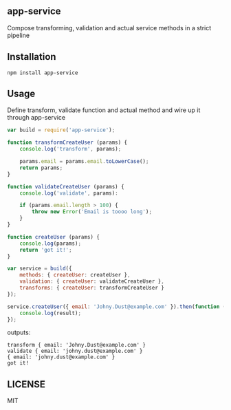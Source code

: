## app-service

Compose transforming, validation and actual service methods in a strict pipeline

## Installation

```
npm install app-service
```

## Usage

Define transform, validate function and actual method and wire up it through app-service

```js
var build = require('app-service');

function transformCreateUser (params) {
	console.log('transform', params);

	params.email = params.email.toLowerCase();
	return params;
}

function validateCreateUser (params) {
	console.log('validate', params):

	if (params.email.length > 100) {
		throw new Error('Email is toooo long');
	}
}

function createUser (params) {
	console.log(params);
	return 'got it!';
}

var service = build({
	methods: { createUser: createUser },
	validation: { createUser: validateCreateUser },
	transforms: { createUser: transformCreateUser }
});

service.createUser({ email: 'Johny.Dust@example.com' }).then(function (result) {
	console.log(result);
});
```

outputs:

```
transform { email: 'Johny.Dust@example.com' }
validate { email: 'johny.dust@example.com' }
{ email: 'johny.dust@example.com' }
got it!
```

## LICENSE
MIT
